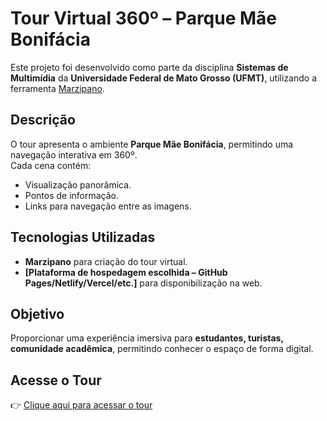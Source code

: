 # Tour Virtual 360º – Parque Mãe Bonifácia

Este projeto foi desenvolvido como parte da disciplina **Sistemas de Multimídia** da **Universidade Federal de Mato Grosso (UFMT)**, utilizando a ferramenta [Marzipano](https://www.marzipano.net/).

## Descrição  
O tour apresenta o ambiente **Parque Mãe Bonifácia**, permitindo uma navegação interativa em 360º.  
Cada cena contém:  
- Visualização panorâmica.  
- Pontos de informação.  
- Links para navegação entre as imagens.  

## Tecnologias Utilizadas  
- **Marzipano** para criação do tour virtual.  
- **[Plataforma de hospedagem escolhida – GitHub Pages/Netlify/Vercel/etc.]** para disponibilização na web.  

## Objetivo  
Proporcionar uma experiência imersiva para **estudantes, turistas, comunidade acadêmica**, permitindo conhecer o espaço de forma digital.  

## Acesse o Tour  
👉 [Clique aqui para acessar o tour](COLOQUE_SEU_LINK_AQUI)  
